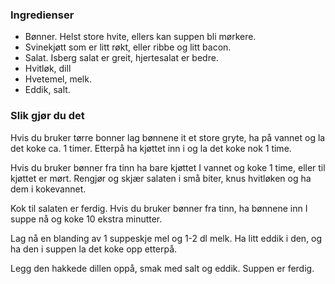 
### Ingredienser
- Bønner. Helst store hvite, ellers kan suppen bli mørkere.
- Svinekjøtt som er litt røkt, eller ribbe og litt bacon.
- Salat. Isberg salat er greit, hjertesalat er bedre.
- Hvitløk, dill
- Hvetemel, melk.
- Eddik, salt.

### Slik gjør du det
Hvis du bruker tørre bonner lag bønnene it et store gryte, ha på vannet og la det koke ca. 1 timer. Etterpå ha kjøttet inn i og la det koke nok 1 time.

 Hvis du bruker bønner fra tinn ha bare kjøttet I vannet og koke 1 time, eller til kjøttet er mørt. Rengjør og skjær salaten i små biter, knus hvitløken og ha dem i kokevannet.

 Kok til salaten er ferdig. Hvis du bruker bønner fra tinn, ha bønnene inn I suppe nå og koke 10 ekstra minutter.

 Lag nå en blanding av 1 suppeskje mel og 1-2 dl melk. Ha litt eddik i den, og ha den i suppen la det koke opp etterpå.

 Legg den hakkede dillen oppå, smak med salt og eddik. Suppen er ferdig.


